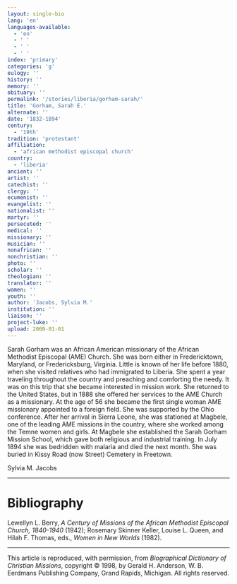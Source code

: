 ```yaml
---
layout: single-bio
lang: 'en'
languages-available:
  - 'en'
  - ' '
  - ' '
  - ' '
index: 'primary'
categories: 'g'
eulogy: ''
history: ''
memory: ''
obituary: ''
permalink: '/stories/liberia/gorham-sarah/'
title: 'Gorham, Sarah E.'
alternate: ''
date: '1832-1894'
century:
  - '19th'
tradition: 'protestant'
affiliation:
  - 'african methodist episcopal church'
country:
  - 'liberia'
ancient: ''
artist: ''
catechist: ''
clergy: ''
ecumenist: ''
evangelist: ''
nationalist: ''
martyr: ''
persecuted: ''
medical: ''
missionary: ''
musician: ''
nonafrican: ''
nonchristian: ''
photo: ''
scholar: ''
theologian: ''
translator: ''
women: ''
youth: ''
author: 'Jacobs, Sylvia M.'
institution: ''
liaison: ''
project-luke: ''
upload: 2000-01-01
---
```



Sarah Gorham was an African American missionary of the African Methodist Episcopal (AME) Church. She was born either in Fredericktown, Maryland, or Fredericksburg, Virginia. Little is known of her life before 1880, when she visited relatives who had immigrated to Liberia. She spent a year traveling throughout the country and preaching and comforting the needy. It was on this trip that she became interested in mission work. She returned to the United States, but in 1888 she offered her services to the AME Church as a missionary. At the age of 56 she became the first single woman AME missionary appointed to a foreign field. She was supported by the Ohio conference. After her arrival in Sierra Leone, she was stationed at Magbele, one of the leading AME missions in the country, where she worked among the Temne women and girls. At Magbele she established the Sarah Gorham Mission School, which gave both religious and industrial training. In July 1894 she was bedridden with malaria and died the next month. She was buried in Kissy Road (now Street) Cemetery in Freetown.

Sylvia M. Jacobs

---

# Bibliography

Lewellyn L. Berry,  *A Century of Missions of the African Methodist Episcopal Church, 1840-1940* (1942); Rosemary Skinner Keller, Louise L. Queen, and Hilah F. Thomas, eds., *Women in New Worlds* (1982).

---

This article is reproduced, with permission, from *Biographical Dictionary of Christian Missions*, copyright © 1998, by Gerald H. Anderson, W. B. Eerdmans Publishing Company, Grand Rapids, Michigan. All rights reserved.